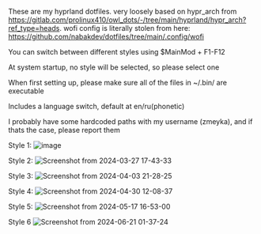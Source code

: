These are my hyprland dotfiles. very loosely based on hypr_arch from https://gitlab.com/prolinux410/owl_dots/-/tree/main/hyprland/hypr_arch?ref_type=heads. wofi config is literally stolen from here: https://github.com/nabakdev/dotfiles/tree/main/.config/wofi

You can switch between different styles using $MainMod + F1-F12

At system startup, no style will be selected, so please select one

When first setting up, please make sure all of the files in ~/.bin/ are executable

Includes a language switch, default at en/ru(phonetic)

I probably have some hardcoded paths with my username (zmeyka), and if thats the case, please report them

Style 1:
![image](https://github.com/zmeyka3310/dotfiles-hyprland/assets/78418657/be7d3ab7-7e1f-431d-9ba7-11bf565e8f90)

Style 2:
![Screenshot from 2024-03-27 17-43-33](https://github.com/zmeyka3310/dotfiles-hyprland/assets/78418657/3f7202e0-a893-43cf-8cf3-bf259b58af9f)

Style 3:
![Screenshot from 2024-04-03 21-28-25](https://github.com/zmeyka3310/dotfiles-hyprland/assets/78418657/50ca3c27-fd1c-4de7-9e10-73387b5a5ce2)

Style 4:
![Screenshot from 2024-04-30 12-08-37](https://github.com/zmeyka3310/dotfiles-hyprland/assets/78418657/af74c9ae-66db-4e7a-a7aa-4709f17dfa7e)

Style 5:
![Screenshot from 2024-05-17 16-53-00](https://github.com/zmeyka3310/dotfiles-hyprland/assets/78418657/d9ef3d0b-ba1e-4c4b-8325-19a1361af60a)

Style 6
![Screenshot from 2024-06-21 01-37-24](https://github.com/zmeyka3310/dotfiles-hyprland/assets/78418657/4ec7f15a-b0b3-4b68-a163-b236f717cd0e)
